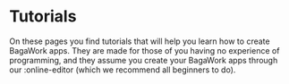 # Tutorials
On these pages you find tutorials that will help you learn how to create BagaWork apps. They are made for those of you having no experience of programming, and they assume you create your BagaWork apps through our :online-editor (which we recommend all beginners to do).